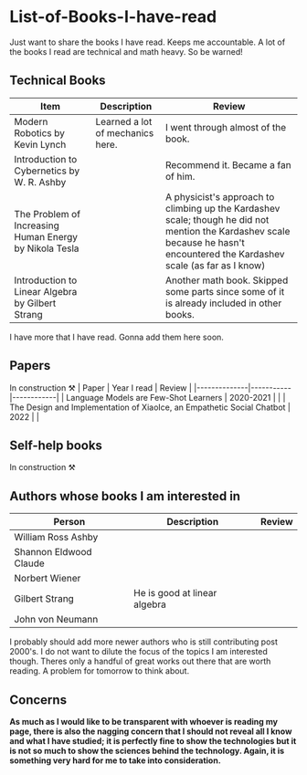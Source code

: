 # List-of-Books-I-have-read
Just want to share the books I have read. Keeps me accountable. A lot of the books I read are technical and math heavy. So be warned!

## Technical Books
| Item         | Description     | Review |
|--------------|-----------|------------|
| Modern Robotics by Kevin Lynch | Learned a lot of mechanics here.  | I went through almost of the book.     | 
|Introduction to Cybernetics by W. R. Ashby | |Recommend it. Became a fan of him. |
| The Problem of Increasing Human Energy by Nikola Tesla | | A physicist's approach to climbing up the Kardashev scale; though he did not mention the Kardashev scale because he hasn't encountered the Kardashev scale (as far as I know) |
| Introduction to Linear Algebra by Gilbert Strang | | Another math book. Skipped some parts since some of it is already included in other books.|

I have more that I have read. Gonna add them here soon.

## Papers

In construction ⚒️
| Paper | Year I read | Review |
|--------------|-----------|------------|
| Language Models are Few-Shot Learners | 2020-2021 | |
| The Design and Implementation of XiaoIce, an Empathetic Social Chatbot | 2022 |  |


## Self-help books

In construction ⚒️

## Authors whose books I am interested in

| Person | Description | Review |
|--------------|-----------|------------|
| William Ross Ashby |   |
| Shannon Eldwood Claude |   |
| Norbert Wiener| |
|Gilbert Strang | He is good at linear algebra |
| John von Neumann | | 

I probably should add more newer authors who is still contributing post 2000's. I do not want to dilute the focus of the topics I am interested though. Theres only a handful of great works out there that are worth reading. A problem for tomorrow to think about.


## Concerns
**As much as I would like to be transparent with whoever is reading my page, there is also the nagging concern that I should not reveal all I know and what I have studied; it is perfectly fine to show the technologies but it is not so much to show the sciences behind the technology. Again, it is something very hard for me to take into consideration.**
